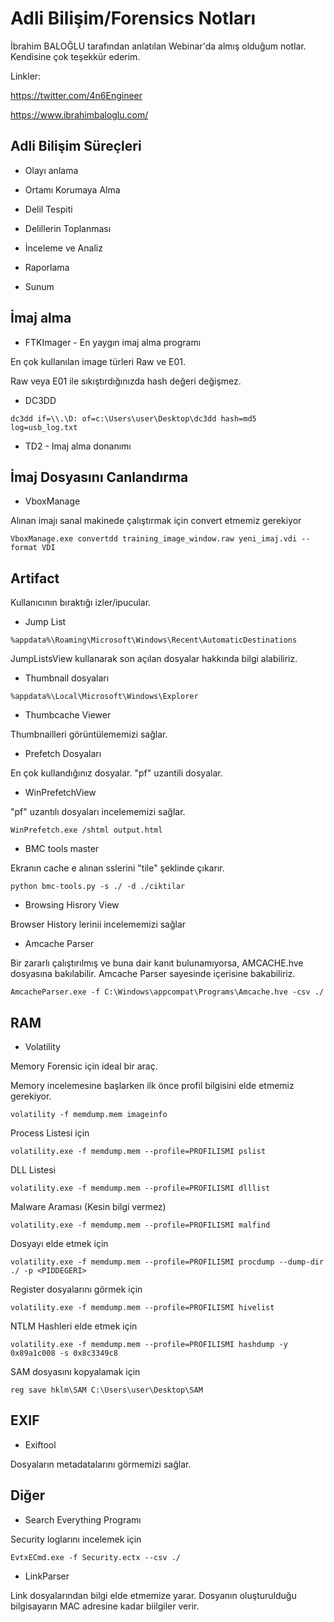 # Adli Bilişim/Forensics Notları

İbrahim BALOĞLU tarafından anlatılan Webinar'da almış olduğum notlar. Kendisine çok teşekkür ederim.

Linkler: 

https://twitter.com/4n6Engineer

https://www.ibrahimbaloglu.com/

## Adli Bilişim Süreçleri

- Olayı anlama

- Ortamı Korumaya Alma

- Delil Tespiti

- Delillerin Toplanması

- İnceleme ve Analiz

- Raporlama

- Sunum

## İmaj alma

- FTKImager - En yaygın imaj alma programı

En çok kullanılan image türleri Raw ve E01.

Raw veya E01 ile sıkıştırdığınızda hash değeri değişmez.

- DC3DD 

`dc3dd if=\\.\D: of=c:\Users\user\Desktop\dc3dd hash=md5 log=usb_log.txt`

- TD2 - Imaj alma donanımı

## İmaj Dosyasını Canlandırma

- VboxManage

Alınan imajı sanal makinede çalıştırmak için convert etmemiz gerekiyor

`VboxManage.exe convertdd training_image_window.raw yeni_imaj.vdi --format VDI`

## Artifact 

Kullanıcının bıraktığı izler/ipucular.

- Jump List  

`%appdata%\Roaming\Microsoft\Windows\Recent\AutomaticDestinations`

JumpListsView kullanarak son açılan dosyalar hakkında bilgi alabiliriz. 

- Thumbnail dosyaları

`%appdata%\Local\Microsoft\Windows\Explorer`

- Thumbcache Viewer

Thumbnailleri görüntülememizi sağlar.

- Prefetch Dosyaları

En çok kullandığınız dosyalar. "pf" uzantili dosyalar.

- WinPrefetchView

"pf" uzantılı dosyaları incelememizi sağlar.

`WinPrefetch.exe /shtml output.html`

- BMC tools master

Ekranın cache e alınan sslerini "tile" şeklinde çıkarır. 

`python bmc-tools.py -s ./ -d ./ciktilar` 

- Browsing Hisrory View

Browser History lerinii incelememizi sağlar

- Amcache Parser

Bir zararlı çalıştırılmış ve buna dair kanıt bulunamıyorsa, AMCACHE.hve dosyasına bakılabilir. Amcache Parser sayesinde içerisine bakabiliriz.

`AmcacheParser.exe -f C:\Windows\appcompat\Programs\Amcache.hve -csv ./`

## RAM

- Volatility

Memory Forensic için ideal bir araç.

Memory incelemesine başlarken ilk önce profil bilgisini elde etmemiz gerekiyor.

`volatility -f memdump.mem imageinfo`

Process Listesi için

`volatility.exe -f memdump.mem --profile=PROFILISMI pslist`

DLL Listesi

`volatility.exe -f memdump.mem --profile=PROFILISMI dlllist`

Malware Araması (Kesin bilgi vermez)

`volatility.exe -f memdump.mem --profile=PROFILISMI malfind`

Dosyayı elde etmek için

`volatility.exe -f memdump.mem --profile=PROFILISMI procdump --dump-dir ./ -p <PIDDEGERI>`

Register dosyalarını görmek için

`volatility.exe -f memdump.mem --profile=PROFILISMI hivelist`

NTLM Hashleri elde etmek için 

`volatility.exe -f memdump.mem --profile=PROFILISMI hashdump -y 0x89a1c008 -s 0x8c3349c8`

SAM dosyasını kopyalamak için

`reg save hklm\SAM C:\Users\user\Desktop\SAM`

## EXIF

- Exiftool

Dosyaların metadatalarını görmemizi sağlar.

## Diğer

- Search Everything Programı

Security loglarını incelemek için

`EvtxECmd.exe -f Security.ectx --csv ./`

- LinkParser

Link dosyalarından bilgi elde etmemize yarar. Dosyanın oluşturulduğu bilgisayarın MAC adresine kadar biilgiler verir. 







